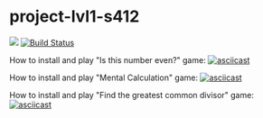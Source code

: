 # project-lvl1-s412
<a href="https://codeclimate.com/github/Amidery/project-lvl1-s412/maintainability"><img src="https://api.codeclimate.com/v1/badges/9a19f83641547e909e4e/maintainability" /></a>
[![Build Status](https://travis-ci.org/Amidery/project-lvl1-s412.svg?branch=master)](https://travis-ci.org/Amidery/project-lvl1-s412)

How to install and play "Is this number even?" game:
[![asciicast](https://asciinema.org/a/zvIuOQp1WHRqf7rFTH2HN8QzJ.svg)](https://asciinema.org/a/zvIuOQp1WHRqf7rFTH2HN8QzJ)

How to install and play "Mental Calculation" game:
[![asciicast](https://asciinema.org/a/CZDo6vVe1U1nRUHvT7k0reRVV.svg)](https://asciinema.org/a/CZDo6vVe1U1nRUHvT7k0reRVV)

How to install and play "Find the greatest common divisor" game:
[![asciicast](https://asciinema.org/a/korU3ZYqzxulmTPWp5FhAtyme.svg)](https://asciinema.org/a/korU3ZYqzxulmTPWp5FhAtyme)
